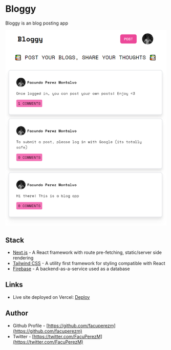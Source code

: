 # Bloggy

Bloggy is an blog posting app

![Bloggy](./public/screenshot.jpg)

## Stack

- [Next.js](https://nextjs.org/) - A React framework with route pre-fetching, static/server side rendering
- [Tailwind CSS](https://tailwindcss.com/) - A utility first framework for styling compatible with React
- [Firebase](https://firebase.google.com/) - A backend-as-a-service used as a database

## Links

- Live site deployed on Vercel: [Deploy](https://bloggy-facundo.vercel.app/)

## Author

- Github Profile - [https://github.com/facuperezm](https://github.com/facuperezm)
- Twitter - [https://twitter.com/FacuPerezM](https://twitter.com/FacuPerezM)
